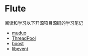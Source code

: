 # Flute
阅读和学习以下开源项目源码的学习笔记
+ [muduo](https://github.com/chenshuo/muduo)
+ [ThreadPool](https://github.com/progschj/ThreadPool)
+ [boost](https://github.com/boostorg/boost)
+ [libevent](https://github.com/libevent/libevent)